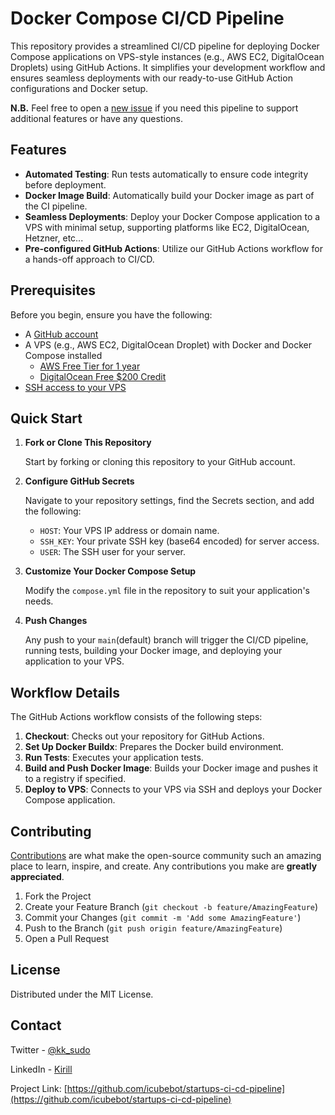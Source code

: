 # Docker Compose CI/CD Pipeline

This repository provides a streamlined CI/CD pipeline for deploying Docker Compose applications on VPS-style instances (e.g., AWS EC2, DigitalOcean Droplets) using GitHub Actions. It simplifies your development workflow and ensures seamless deployments with our ready-to-use GitHub Action configurations and Docker setup.

**N.B.** Feel free to open a [new issue](https://github.com/icubebot/startups-ci-cd-pipeline/issues) if you need this pipeline to support additional features or have any questions.

## Features

- **Automated Testing**: Run tests automatically to ensure code integrity before deployment.
- **Docker Image Build**: Automatically build your Docker image as part of the CI pipeline.
- **Seamless Deployments**: Deploy your Docker Compose application to a VPS with minimal setup, supporting platforms like EC2, DigitalOcean, Hetzner, etc...
- **Pre-configured GitHub Actions**: Utilize our GitHub Actions workflow for a hands-off approach to CI/CD.

## Prerequisites

Before you begin, ensure you have the following:
- A [GitHub account](https://github.com/join)
- A VPS (e.g., AWS EC2, DigitalOcean Droplet) with Docker and Docker Compose installed
  - [AWS Free Tier for 1 year](https://aws.amazon.com/free)
  - [DigitalOcean Free $200 Credit](https://try.digitalocean.com/freetrialoffer/)
- [SSH access to your VPS](https://docs.aws.amazon.com/AWSEC2/latest/UserGuide/connect-linux-inst-ssh.html)

## Quick Start

1. **Fork or Clone This Repository**

   Start by forking or cloning this repository to your GitHub account.

2. **Configure GitHub Secrets**

   Navigate to your repository settings, find the Secrets section, and add the following:
    - `HOST`: Your VPS IP address or domain name.
    - `SSH_KEY`: Your private SSH key (base64 encoded) for server access.
    - `USER`: The SSH user for your server.

3. **Customize Your Docker Compose Setup**

   Modify the `compose.yml` file in the repository to suit your application's needs.

4. **Push Changes**

   Any push to your `main`(default) branch will trigger the CI/CD pipeline, running tests, building your Docker image, and deploying your application to your VPS.

## Workflow Details

The GitHub Actions workflow consists of the following steps:

1. **Checkout**: Checks out your repository for GitHub Actions.
2. **Set Up Docker Buildx**: Prepares the Docker build environment.
3. **Run Tests**: Executes your application tests.
4. **Build and Push Docker Image**: Builds your Docker image and pushes it to a registry if specified.
5. **Deploy to VPS**: Connects to your VPS via SSH and deploys your Docker Compose application.

## Contributing

[Contributions](CONTRIBUTING.md) are what make the open-source community such an amazing place to learn, inspire, and create. Any contributions you make are **greatly appreciated**.

1. Fork the Project
2. Create your Feature Branch (`git checkout -b feature/AmazingFeature`)
3. Commit your Changes (`git commit -m 'Add some AmazingFeature'`)
4. Push to the Branch (`git push origin feature/AmazingFeature`)
5. Open a Pull Request

## License

Distributed under the MIT License.

## Contact

Twitter - [@kk_sudo](https://twitter.com/kk_sudo)

LinkedIn - [Kirill](https://www.linkedin.com/in/kazakovk/)

Project Link: [https://github.com/icubebot/startups-ci-cd-pipeline](https://github.com/icubebot/startups-ci-cd-pipeline)
